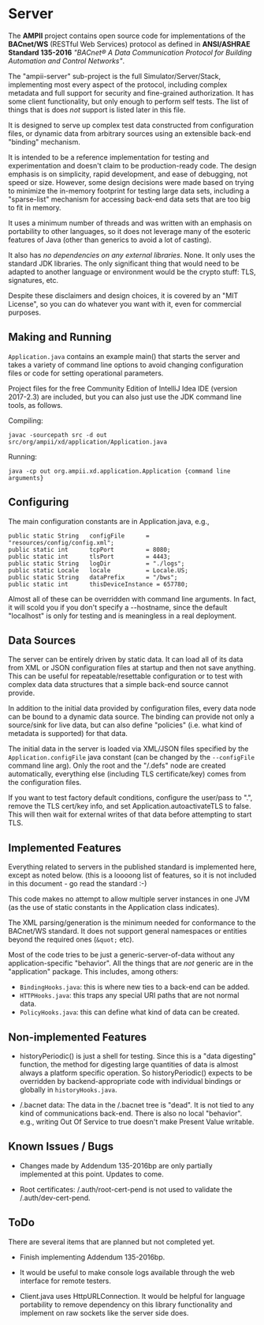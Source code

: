 # Server

The **AMPII** project contains open source code for  implementations of the **BACnet/WS** (RESTful Web Services) protocol as defined in **ANSI/ASHRAE Standard 135-2016** *"BACnet® A Data Communication Protocol for Building Automation and Control Networks"*.

The "ampii-server" sub-project is the full Simulator/Server/Stack, implementing most every aspect of the protocol, including complex metadata and full support for security and fine-grained authorization.  It has some client functionality, but only enough to perform self tests. The list of things that is does *not* support is listed later in this file.

It is designed to serve up complex test data constructed from configuration files, or dynamic data from arbitrary sources using an extensible back-end "binding" mechanism. 

It is intended to be a reference implementation for testing and experimentation and doesn't claim to be production-ready code. The design emphasis is on simplicity, rapid development, and ease of debugging, not speed or size. However, some design decisions were made based on trying to minimize the in-memory footprint for testing large data sets, including a "sparse-list" mechanism for accessing back-end data sets that are too big to fit in memory.

It uses a minimum number of threads and was written with an emphasis on portability to other languages, so it does not leverage many of the esoteric features of Java (other than generics to avoid a lot of casting).

It also has *no dependencies on any external libraries*. None.  It only uses the standard JDK libraries.  The only significant thing that would need to be adapted to another language or environment would be the crypto stuff: TLS, signatures, etc.

Despite these disclaimers and design choices, it is covered by an "MIT License", so you can do whatever you want with it, even for commercial purposes.


Making and Running
------------------

`Application.java` contains an example main() that starts the server and takes a variety of command line options to avoid changing configuration files or code for setting operational parameters.

Project files for the free Community Edition of IntelliJ Idea IDE (version 2017-2.3) are included, but you can also just use the JDK command line tools, as follows.

Compiling:

    javac -sourcepath src -d out src/org/ampii/xd/application/Application.java
    
Running: 

    java -cp out org.ampii.xd.application.Application {command line arguments}


Configuring
-----------

The main configuration constants are in Application.java, e.g.,

    public static String   configFile      = "resources/config/config.xml";
    public static int      tcpPort         = 8080;
    public static int      tlsPort         = 4443;
    public static String   logDir          = "./logs";
    public static Locale   locale          = Locale.US;
    public static String   dataPrefix      = "/bws";
    public static int      thisDeviceInstance = 657780;

Almost all of these can be overridden with command line arguments.  In fact, it will scold you if you don't specify a --hostname, since the default "localhost" is only for testing and is meaningless in a real deployment.

Data Sources
------------

The server can be entirely driven by static data. It can load all of its data from XML or JSON configuration files at startup and then not save anything. This can be useful for repeatable/resettable configuration or to test with complex data data structures that a simple back-end source cannot provide.

In addition to the initial data provided by configuration files, every data node can be bound to a dynamic data source. The binding can provide not only a source/sink for live data, but can also define "policies" (i.e. what kind of metadata is supported) for that data. 

The initial data in the server is loaded via XML/JSON files specified by the
`Application.configFile` java constant (can be changed by the `--configFile` command line arg). Only the root and the "/.defs" node are created automatically, everything else (including TLS certificate/key) comes from the configuration files.

If you want to test factory default conditions, configure the user/pass to ".",
remove the TLS cert/key info, and set Application.autoactivateTLS to false.
This will then wait for external writes of that data before attempting to
start TLS.


Implemented Features
--------------------

Everything related to servers in the published standard is implemented here, except as noted below. (this is a loooong list of features, so it is not included in this document - go read the standard :-)

This code makes no attempt to allow multiple server instances in one JVM (as
the use of static constants in the Application class indicates).

The XML parsing/generation is the minimum needed for conformance to the BACnet/WS standard. It does not support general namespaces or entities beyond the required ones (`&quot;` etc).

Most of the code tries to be just a generic-server-of-data without any
application-specific "behavior". All the things that are *not* generic are in
the "application" package. This includes, among others:
   - `BindingHooks.java`: this is where new ties to a back-end can be added.
   - `HTTPHooks.java`: this traps any special URI paths that are not normal data.
   - `PolicyHooks.java`: this can define what kind of data can be created.


Non-implemented Features
------------------------

- historyPeriodic() is just a shell for testing.  Since this is a "data digesting" function, the method for digesting large quantities of data  is almost always a platform specific operation. So historyPeriodic() expects to be overridden by backend-appropriate code with individual bindings or globally in  `historyHooks.java`.


- /.bacnet data:
    The data in the /.bacnet tree is "dead". It is not tied to any kind of
    communications back-end. There is also no local "behavior". e.g., writing Out Of Service to true doesn't make Present Value writable.

Known Issues / Bugs
-------------------
    
- Changes made by Addendum 135-2016bp are only partially implemented at this point. Updates to come.

- Root certificates:
    /.auth/root-cert-pend is not used to validate the /.auth/dev-cert-pend.

ToDo
----

There are several items that are planned but not completed yet.

- Finish implementing Addendum 135-2016bp.

- It would be useful to make console logs available through the web interface for remote testers.


- Client.java uses HttpURLConnection.
    It would be helpful for language portability to remove dependency on this
    library functionality and implement on raw sockets like the server side does.











